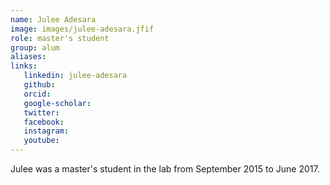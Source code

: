 ```yaml
---
name: Julee Adesara
image: images/julee-adesara.jfif
role: master's student
group: alum
aliases:
links:
   linkedin: julee-adesara
   github:
   orcid: 
   google-scholar:
   twitter:
   facebook:
   instagram: 
   youtube:
---
```


Julee was a master's student in the lab from September 2015 to June 2017.